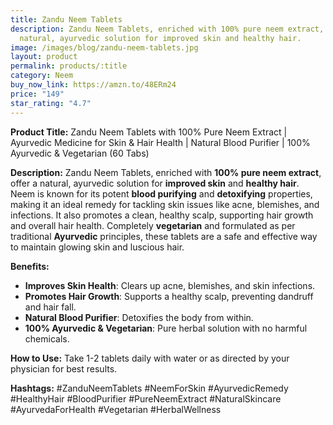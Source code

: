 ```yaml
---
title: Zandu Neem Tablets
description: Zandu Neem Tablets, enriched with 100% pure neem extract, offer a
  natural, ayurvedic solution for improved skin and healthy hair.
image: /images/blog/zandu-neem-tablets.jpg
layout: product
permalink: products/:title
category: Neem
buy_now_link: https://amzn.to/48ERm24
price: "149"
star_rating: "4.7"
---
```

**Product Title:** Zandu Neem Tablets with 100% Pure Neem Extract | Ayurvedic Medicine for Skin & Hair Health | Natural Blood Purifier | 100% Ayurvedic & Vegetarian (60 Tabs)

**Description:**
Zandu Neem Tablets, enriched with **100% pure neem extract**, offer a natural, ayurvedic solution for **improved skin** and **healthy hair**. Neem is known for its potent **blood purifying** and **detoxifying** properties, making it an ideal remedy for tackling skin issues like acne, blemishes, and infections. It also promotes a clean, healthy scalp, supporting hair growth and overall hair health. Completely **vegetarian** and formulated as per traditional **Ayurvedic** principles, these tablets are a safe and effective way to maintain glowing skin and luscious hair.

**Benefits:**
- **Improves Skin Health**: Clears up acne, blemishes, and skin infections.
- **Promotes Hair Growth**: Supports a healthy scalp, preventing dandruff and hair fall.
- **Natural Blood Purifier**: Detoxifies the body from within.
- **100% Ayurvedic & Vegetarian**: Pure herbal solution with no harmful chemicals.

**How to Use:**
Take 1-2 tablets daily with water or as directed by your physician for best results.

**Hashtags:**
#ZanduNeemTablets #NeemForSkin #AyurvedicRemedy #HealthyHair #BloodPurifier #PureNeemExtract #NaturalSkincare #AyurvedaForHealth #Vegetarian #HerbalWellness
